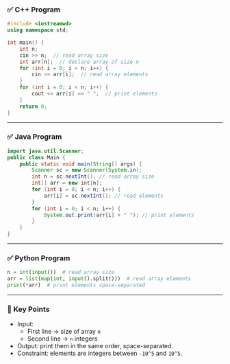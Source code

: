 ### ✅ C++ Program

```cpp
#include <iostreamwd>
using namespace std;

int main() {
    int n;
    cin >> n;  // read array size
    int arr[n];  // declare array of size n
    for (int i = 0; i < n; i++) {
        cin >> arr[i];  // read array elements
    }
    for (int i = 0; i < n; i++) {
        cout << arr[i] << " ";  // print elements
    }
    return 0;
}
```

---

### ✅ Java Program

```java
import java.util.Scanner;  
public class Main {     
	public static void main(String[] args) {         
		Scanner sc = new Scanner(System.in);          
		int n = sc.nextInt(); // read array size         
		int[] arr = new int[n];          
		for (int i = 0; i < n; i++) {             
			arr[i] = sc.nextInt(); // read elements         
		}          
		for (int i = 0; i < n; i++) {             
			System.out.print(arr[i] + " "); // print elements         
		}     
	} 
}
```

---

### ✅ Python Program

```python
n = int(input())  # read array size 
arr = list(map(int, input().split()))  # read array elements  
print(*arr)  # print elements space-separated
```

---

### 🔑 Key Points

- Input:
    - First line → size of array `n`
    - Second line → `n` integers
- Output: print them in the same order, space-separated.
- Constraint: elements are integers between `-10^5` and `10^5`.